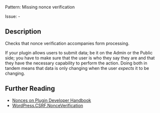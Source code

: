 Pattern: Missing nonce verification

Issue: -

## Description

Checks that nonce verification accompanies form processing.

If your plugin allows users to submit data; be it on the Admin or the Public side; you have to make sure that the user is who they say they are and that they have the necessary capability to perform the action. Doing both in tandem means that data is only changing when the user _expects_ it to be changing.

## Further Reading

* [Nonces on Plugin Developer Handbook](https://developer.wordpress.org/plugins/security/nonces)
* [WordPress.CSRF.NonceVerification](https://github.com/WordPress/WordPress-Coding-Standards/blob/develop/WordPress/Sniffs/Security/NonceVerificationSniff.php)
